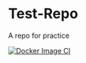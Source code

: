 # Test-Repo
A repo for practice


[![Docker Image CI](https://github.com/S0hamK/Test-Repo/actions/workflows/docker-image.yml/badge.svg)](https://github.com/S0hamK/Test-Repo/actions/workflows/docker-image.yml)
